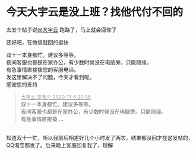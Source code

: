 # 今天大宇云是没上班？找他代付不回的


去发个帖子说<a href="https://www.hostloc.com/home.php?mod=space&amp;uid=25658" target="_blank">@大宇云</a> 跑路了，马上就会回你了

还好吧，在微信就回的挺快

双十一本身都忙。建议多等等。<br />
夜间客服也都是在家办公，有少数时候没在电脑旁。只能随缘。<br />
有急事情直接拨您的客服电话。<br />
发这里解决不了问题，今天才看到呢。<br />
感谢您的支持

<div class="quote"><blockquote><font size="2"><a href="https://www.hostloc.com/forum.php?mod=redirect&amp;goto=findpost&amp;pid=9403445&amp;ptid=762028" target="_blank"><font color="#999999">大宇云 发表于 2020-11-4 20:38</font></a></font><br />
双十一本身都忙。建议多等等。<br />
夜间客服也都是在家办公，有少数时候没在电脑旁。只能随缘。<br />
有急事情直接拨 ...</blockquote></div><br />
知道双十一忙，所以我前后相差好几个小时发了两次，结果都没回才在这发帖的，QQ淘宝都发了。后来晚上客服回复我了，理解
